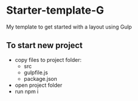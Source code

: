 # Starter-template-G
My template to get started with a layout using Gulp

## To start new project

* copy files to project folder:
    + src
    + gulpfile.js
    + package.json
* open project folder
* run npm i

